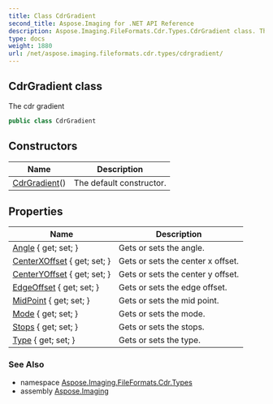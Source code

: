```yaml
---
title: Class CdrGradient
second_title: Aspose.Imaging for .NET API Reference
description: Aspose.Imaging.FileFormats.Cdr.Types.CdrGradient class. The cdr gradient
type: docs
weight: 1880
url: /net/aspose.imaging.fileformats.cdr.types/cdrgradient/
---
```

## CdrGradient class

The cdr gradient

```csharp
public class CdrGradient
```

## Constructors

| Name | Description |
| --- | --- |
| [CdrGradient](cdrgradient/)() | The default constructor. |

## Properties

| Name | Description |
| --- | --- |
| [Angle](../../aspose.imaging.fileformats.cdr.types/cdrgradient/angle/) { get; set; } | Gets or sets the angle. |
| [CenterXOffset](../../aspose.imaging.fileformats.cdr.types/cdrgradient/centerxoffset/) { get; set; } | Gets or sets the center x offset. |
| [CenterYOffset](../../aspose.imaging.fileformats.cdr.types/cdrgradient/centeryoffset/) { get; set; } | Gets or sets the center y offset. |
| [EdgeOffset](../../aspose.imaging.fileformats.cdr.types/cdrgradient/edgeoffset/) { get; set; } | Gets or sets the edge offset. |
| [MidPoint](../../aspose.imaging.fileformats.cdr.types/cdrgradient/midpoint/) { get; set; } | Gets or sets the mid point. |
| [Mode](../../aspose.imaging.fileformats.cdr.types/cdrgradient/mode/) { get; set; } | Gets or sets the mode. |
| [Stops](../../aspose.imaging.fileformats.cdr.types/cdrgradient/stops/) { get; set; } | Gets or sets the stops. |
| [Type](../../aspose.imaging.fileformats.cdr.types/cdrgradient/type/) { get; set; } | Gets or sets the type. |

### See Also

* namespace [Aspose.Imaging.FileFormats.Cdr.Types](../../aspose.imaging.fileformats.cdr.types/)
* assembly [Aspose.Imaging](../../)


